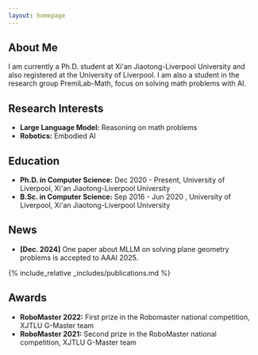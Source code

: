 ```yaml
---
layout: homepage
---
```


## About Me

I am currently a Ph.D. student at Xi'an Jiaotong-Liverpool University and also registered at the University of Liverpool. 
I am also a student in the research group PremiLab-Math, focus on solving math problems with AI.

## Research Interests

- **Large Language Model:** Reasoning on math problems
- **Robotics:** Embodied AI

## Education

- **Ph.D. in Computer Science:** Dec 2020 - Present, University of Liverpool, Xi'an Jiaotong-Liverpool University
- **B.Sc. in Computer Science:** Sep 2016 - Jun 2020 , University of Liverpool, Xi'an Jiaotong-Liverpool University

## News

- **[Dec. 2024]** One paper about MLLM on solving plane geometry problems is accepted to AAAI 2025.

{% include_relative _includes/publications.md %}

<!-- {% include_relative _includes/services.md %} -->


## Awards

- **RoboMaster 2022:** First prize in the Robomaster national competition, XJTLU G-Master team
- **RoboMaster 2021:** Second prize in the RoboMaster national competition, XJTLU G-Master team